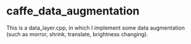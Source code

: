 # caffe_data_augmentation
This is a data_layer.cpp, in which I implement some data augmentation (such as morror, shrink, translate, brightness changing). 
